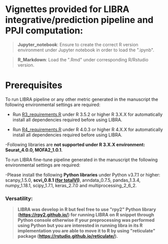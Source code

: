 # Vignettes provided for LIBRA integrative/prediction pipeline and PPJI computation:

> **Jupyter_notebook**: Ensure to create the correct R version environment under Jupyter notebook in order to load the ".ipynb".

> **R_Markdown**: Load the ".Rmd" under corresponding R/Rstudio version.

# Prerequisites
 
To run LIBRA pipeline or any other metric generated in the manuscript the following environmental settings are required:

- Run [R3_requirements.R](https://github.com/TranslationalBioinformaticsUnit/LIBRA/blob/main/gaf/files/R3_requirements.R) under R 3.5.2 or higher R 3.X.X for automatically install all dependencies required before using LIBRA.

- Run [R4_requirements.R](https://github.com/TranslationalBioinformaticsUnit/LIBRA/blob/main/gaf/files/R4_requirements.R) under R 4.0.3 or higher R 4.X.X for automatically install all dependencies required before using LIBRA.

-Following libraries are **not supported under R 3.X.X environment: Seurat_4.0.0, MOFA2_1.0.1**.  

To run LIBRA fine-tune pipeline generated in the manuscript the following environmental settings are required:

-Please install the following **Python libraries** under Python v3.7.1 or higher: scanpy_1.5.0, **scvi_0.8.1 ([for totalVI](https://docs.scvi-tools.org/en/stable/installation.html))**, anndata_0.7.5, pandas_1.3.4, numpy_1.18.1, scipy_1.7.1, keras_2.7.0 and multiprocessing_2_6_2.

### Versatility:
> **LIBRA was develop in R but feel free to use "rpy2" Python library (https://rpy2.github.io/) for running LIBRA on R snippet through Python console otherwise if your preprocessing was performed using Python but you are interested in running libra in its R implementation you are able to move it to R by using "reticulate" package (https://rstudio.github.io/reticulate/).**
